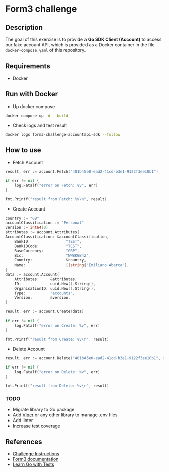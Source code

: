 # Form3 challenge

## Description
The goal of this exercise is to provide a **Go SDK Client (Account)** to access our fake account API, which is provided as a Docker
container in the file `docker-compose.yaml` of this repository.

## Requirements
* Docker

## Run with Docker
* Up docker compose
```bash
docker-compose up -d --build
```
* Check logs and test result
```bash
docker logs form3-challenge-accountapi-sdk --follow
```

## How to use
* Fetch Account
```go
result, err := account.Fetch("401b45e0-ead2-41cd-b3e1-9122f3ee10b1")

if err != nil {
    log.Fatalf("error on Fetch: %v", err)
}

fmt.Printf("result from Fetch: %v\n", result)
```

* Create Account
```go
country := "GB"
accountClassification := "Personal"
version := int64(0)
attributes := account.Attributes{
AccountClassification: &accountClassification,
    BankID:                "TEST",
    BankIDCode:            "TEST",
    BaseCurrency:          "GBP",
    Bic:                   "NWBKGB42",
    Country:               &country,
    Name:                  []string{"Emiliano Abarca"},
}
data := account.Account{
    Attributes:     &attributes,
    ID:             uuid.New().String(),
    OrganisationID: uuid.New().String(),
    Type:           "accounts",
    Version:        &version,
}

result, err := account.Create(data)

if err != nil {
    log.Fatalf("error on Create: %v", err)
}

fmt.Printf("result from Create: %v\n", result)
```

* Delete Account
```go
result, err := account.Delete("401b45e0-ead2-41cd-b3e1-9122f3ee10b1", 0)

if err != nil {
    log.Fatalf("error on Delete: %v", err)
}

fmt.Printf("result from Delete: %v\n", result)
```

### TODO
* Migrate library to Go package
* Add [Viper](https://github.com/spf13/viper) or any other library to manage .env files
* Add linter
* Increase test coverage

## References
* [Challenge Instructions](https://github.com/form3tech-oss/interview-accountapi)
* [Form3 documentation](http://api-docs.form3.tech/api.html#organisation-accounts)
* [Learn Go with Tests](https://github.com/quii/learn-go-with-tests)
